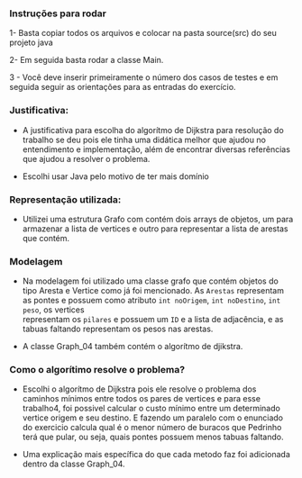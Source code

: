 ### Instruções para rodar

1- Basta copiar todos os arquivos e colocar na pasta source(src) do seu projeto java

2- Em seguida basta rodar a classe Main.

3 - Você deve inserir primeiramente  o número dos casos de testes e em seguida seguir as orientações
para as entradas do exercício.


### Justificativa:

- A justificativa para escolha do algorítmo de Dijkstra para resolução do trabalho
se deu pois ele tinha uma didática melhor que ajudou no entendimento e implementação,
  além de encontrar diversas referências que ajudou a resolver o problema.

  
- Escolhi usar Java pelo motivo de ter mais domínio

### Representação utilizada:

- Utilizei uma estrutura Grafo com contém dois arrays de objetos, um para armazenar a lista de vertices e outro para
representar a lista de arestas que contém.

### Modelagem

- Na modelagem foi utilizado uma classe grafo que contém objetos do tipo Aresta e Vertice como já foi mencionado.
As `Arestas` representam as pontes e possuem como atributo `int noOrigem`, `int noDestino`, `int peso`, os vertices  
  representam os `pilares` e possuem um `ID` e a lista de adjacência, e as tabuas faltando representam os pesos nas arestas.
  
- A classe Graph_04 também contém o algorítmo de djikstra.

### Como o algorítimo resolve o problema? 

- Escolhi o algorítmo de Dijkstra pois ele resolve o problema dos caminhos mínimos
  entre todos os pares de vertices e para esse trabalho4, foi possivel calcular o custo mínimo
  entre um determinado vertice origem e seu destino. E fazendo um paralelo com o enunciado do exercicio
  calcula qual é o menor número de buracos que Pedrinho terá que pular, ou seja, quais pontes
  possuem menos tabuas faltando.
  
- Uma explicação mais específica do que cada metodo faz foi adicionada dentro da classe Graph_04.